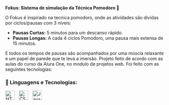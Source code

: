 **Fokus: Sistema de simulação da Técnica Pomodoro 🍅**

O Fokus é inspirado na tecnica pomodoro, onde as atividades são dividas por ciclos/pausas com 3 níveis:

* **Pausas Curtas:** 5 minutos para um descanso rápido.
* **Pausas Longas:** A cada 4 ciclos Pomodoro, uma pausa mais extensa de 15 minutos.

E todos os tempos de pausas são acompanhados por uma múscia relaxante e um papel de parede que te leva a imersão.
Projeto feito de acordo com as aulas do curso da Alura One, no modulo de projetos web.
Foi feito com as seguintes tecnologias:

### 🤖 Linguagens e Tecnologias:

<img 
    align="left" 
    alt="HTML"
    title="HTML" 
    width="30px" 
    style="padding-right: 10px;" 
    src="https://cdn.jsdelivr.net/gh/devicons/devicon@latest/icons/html5/html5-original.svg" 
/>
<img 
    align="left" 
    alt="CSS" 
    title="CSS"
    width="30px" 
    style="padding-right: 10px;" 
    src="https://cdn.jsdelivr.net/gh/devicons/devicon@latest/icons/css3/css3-original.svg" 
/>
<img 
    align="left" 
    alt="JavaScript" 
    title="JavaScript"
    width="30px" 
    style="padding-right: 10px;" 
    src="https://cdn.jsdelivr.net/gh/devicons/devicon@latest/icons/javascript/javascript-original.svg" 
/>
